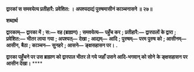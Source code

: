 **द्वारकां स समवयेत्य प्रतीहारै: प्रवेशित: ।** **अपश्यदाद्यं पुरुषमासीनं काञ्चनासने ॥ २७॥** 

**शब्दार्थ** 

**द्वारकाम्—** **द्वारका में** **; स:—** **वह (ब्राह्मण)** **; समवयेत्य—** **पहुँच कर** **; प्रतीहारै:—** **द्वारपालों के द्वारा** **; प्रवेशित:—** **भीतर लाया** **गया** **; अपश्यत्—** **देखा** **; आद्यम्—** **आदि** **; पुरुषम्—** **परम पुरुष को** **; आसीनम्—** **आसीन, बैठा** **; काञ्चन—** **सुनहरे** **; आसने—** **ङ्क्षसहासन पर।** **.** 

**द्वारका पहुँचने पर उस ब्राह्मण को द्वारपाल भीतर ले गये जहाँ उसने आदि-भगवान् को सोने** **के ङ्क्षसहासन पर आसीन देखा।** **** 